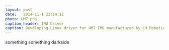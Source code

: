 ```yaml
---
layout: post
date:   2014-11-1 23:14:12
photo: UM7.png
caption_header: IMU Driver
caption: Developing Linux driver for UM7 IMU manufactured by CH Robotics.
---
```

something something darkside
